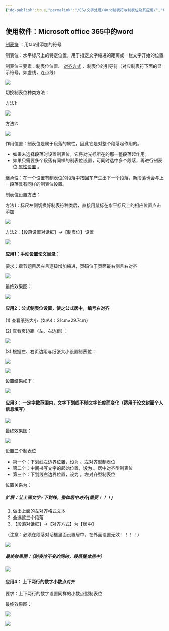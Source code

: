 ```yaml
---
{"dg-publish":true,"permalink":"/CS/文字处理/Word制表符与制表位及其应用/","title":"Word制表符与制表位及其应用","tags":["word"],"created":"2025-04-03T19:19:11.569+08:00","updated":"2025-09-02T11:07:11.369+08:00"}
---
```


## 使用软件：Microsoft office 365中的word

[制表符](https://so.csdn.net/so/search?q=%E5%88%B6%E8%A1%A8%E7%AC%A6&spm=1001.2101.3001.7020) ：用tab键添加的符号

制表位：水平标尺上的特定位置，用于指定文字缩进的距离或一栏文字开始的位置

制表位三要素：制表位位置、 [对齐方式](https://so.csdn.net/so/search?q=%E5%AF%B9%E9%BD%90%E6%96%B9%E5%BC%8F&spm=1001.2101.3001.7020) 、制表位的引导符（对应制表符下面的显示符号，如虚线，连点线）

![](https://i-blog.csdnimg.cn/blog_migrate/83fbee81cf8bdc26088338b42ae5d0b8.png)

切换制表位种类方法：

方法1:

![](https://i-blog.csdnimg.cn/blog_migrate/15501331f78e783ab45fcce7309bf571.png)

方法2:

![](https://i-blog.csdnimg.cn/blog_migrate/4eec3ac60a5d711c5b2672440553047b.png)

作用位置：制表位是属于段落的属性，因此它是对整个段落起作用的。

- 如果未选择段落时设置制表位，它将对光标所在的那一整段落起作用。
- 如果只需要多个段落有同样的制表位设置，可同时选中多个段落，再进行制表位 [属性设置](https://so.csdn.net/so/search?q=%E5%B1%9E%E6%80%A7%E8%AE%BE%E7%BD%AE&spm=1001.2101.3001.7020) 。

继承性：在一个设置有制表位的段落中按回车产生出下一个段落，新段落也会与上一段落具有同样的制表位设置。

制表位设置方法：

方法1：标尺左侧切换好制表符种类后，直接用鼠标在水平标尺上的相应位置点击添加

![](https://i-blog.csdnimg.cn/blog_migrate/47d21e45c5f457edb35ab670b5c37add.gif)

方法2：【段落设置对话框】→【制表位】设置

![](https://i-blog.csdnimg.cn/blog_migrate/85c8ce527fa6f67a67f439608eb715fc.gif)

#### 应用1：手动设置论文目录：

要求：章节题目居左且逐级增加缩进，页码位于页面最右侧且右对齐

![](https://i-blog.csdnimg.cn/blog_migrate/87c56483daa43cb116edacb7ff2f73c6.gif)

最终效果图：

![](https://i-blog.csdnimg.cn/blog_migrate/ae977c2f4c11a5705130b2603d5196e4.png)

#### 应用2：公式制表位设置，使之公式居中，编号右对齐

(1) 查看纸张大小（如A4：21cm×29.7cm）

(2) 查看页边距（左、右边距）：

![](https://i-blog.csdnimg.cn/blog_migrate/c6846592b74881804e929eb56eaf5d08.png)

(3) 根据左、右页边距与纸张大小设置制表位：

![](https://i-blog.csdnimg.cn/blog_migrate/73ad2433780de9573195952f177a77ed.png)

![](https://i-blog.csdnimg.cn/blog_migrate/b8403989162901921b216ff96372c840.png)

设置结果如下：

![](https://i-blog.csdnimg.cn/blog_migrate/52897a6bd1f69eaa2f7a9e6977af2281.png)

#### 应用3： 一定字数范围内，文字下划线不随文字长度而变化（适用于论文封面个人信息填写）

![](https://i-blog.csdnimg.cn/blog_migrate/106050d6fbbfcdfc88f5e9c5d13868ba.gif)

最终效果图：

![](https://i-blog.csdnimg.cn/blog_migrate/c5db30a81f08e32137f191eabbd32491.png)

设置三个制表位

- 第一个：下划线左边界位置，设为 。左对齐型制表位
- 第二个：中间书写文字的起始位置，设为 。居中对齐型制表位
- 第三个：下划线右边界位置，设为 。左对齐型制表位

位置关系为：

##### 扩展：让上面文字+下划线，整体居中对齐(重要！！！)

1. 做出上面的左对齐格式文本
2. 全选这三个段落
3. 【段落对话框】→【对齐方式】为【居中】

（注意：必须在段落对话框里面设置居中，在外面设置无效！！！！）

![](https://i-blog.csdnimg.cn/blog_migrate/633d79338c418e7d314cec230c7e7ca2.png)

##### 最终效果图：（制表位不变的同时，段落整体居中）

![](https://i-blog.csdnimg.cn/blog_migrate/b308bed29a11458e7940d288db72e6cf.png)

#### 应用4： 上下两行的数字小数点对齐

要求：上下两行的数字设置同样的小数点型制表位

最终效果图：

![](https://i-blog.csdnimg.cn/blog_migrate/8b98172c993a1ecb3f03f14a59d2f1c0.png)

![](https://i-blog.csdnimg.cn/blog_migrate/a03bb12838606d2aac80817f42854083.png)